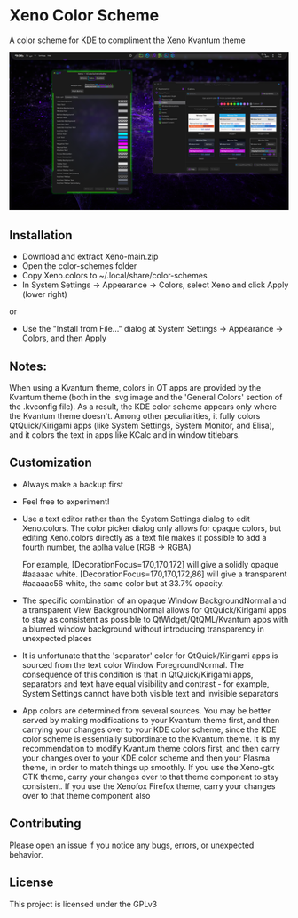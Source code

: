 # Xeno Color Scheme

A color scheme for KDE to compliment the Xeno Kvantum theme

![screenshot of Xeno color scheme](screenshots/screenshot_1.png)

## Installation

- Download and extract Xeno-main.zip
- Open the color-schemes folder
- Copy Xeno.colors to ~/.local/share/color-schemes
- In System Settings -> Appearance -> Colors, select Xeno and click Apply (lower right)

or

- Use the "Install from File..." dialog at System Settings -> Appearance -> Colors, and then Apply

## Notes:

When using a Kvantum theme, colors in QT apps are provided by the Kvantum theme (both in the .svg image and the 'General Colors' section of the .kvconfig file). As a result, the KDE color scheme appears only where the Kvantum theme doesn't. Among other peculiarities, it fully colors QtQuick/Kirigami apps (like System Settings, System Monitor, and Elisa), and it colors the text in apps like KCalc and in window titlebars.

## Customization

- Always make a backup first

- Feel free to experiment!

- Use a text editor rather than the System Settings dialog to edit Xeno.colors. The color picker dialog only allows for opaque colors, but editing Xeno.colors directly as a text file makes it possible to add a fourth number, the aplha value (RGB -> RGBA)

    For example, [DecorationFocus=170,170,172] will give a solidly opaque #aaaaac white. [DecorationFocus=170,170,172,86] will give a transparent #aaaaac56 white, the same color but at 33.7% opacity.

- The specific combination of an opaque Window BackgroundNormal and a transparent View BackgroundNormal allows for QtQuick/Kirigami apps to stay as consistent as possible to QtWidget/QtQML/Kvantum apps with a blurred window background without introducing transparency in unexpected places

- It is unfortunate that the 'separator' color for QtQuick/Kirigami apps is sourced from the text color Window ForegroundNormal. The consequence of this condition is that in QtQuick/Kirigami apps, separators and text have equal visibility and contrast - for example, System Settings cannot have both visible text and invisible separators

-  App colors are determined from several sources. You may be better served by making modifications to your Kvantum theme first, and then carrying your changes over to your KDE color scheme, since the KDE color scheme is essentially subordinate to the Kvantum theme. It is my recommendation to modify Kvantum theme colors first, and then carry your changes over to your KDE color scheme and then your Plasma theme, in order to match things up smoothly. If you use the Xeno-gtk GTK theme, carry your changes over to that theme component to stay consistent. If you use the Xenofox Firefox theme, carry your changes over to that theme component also

## Contributing

Please open an issue if you notice any bugs, errors, or unexpected behavior.

## License

This project is licensed under the GPLv3
